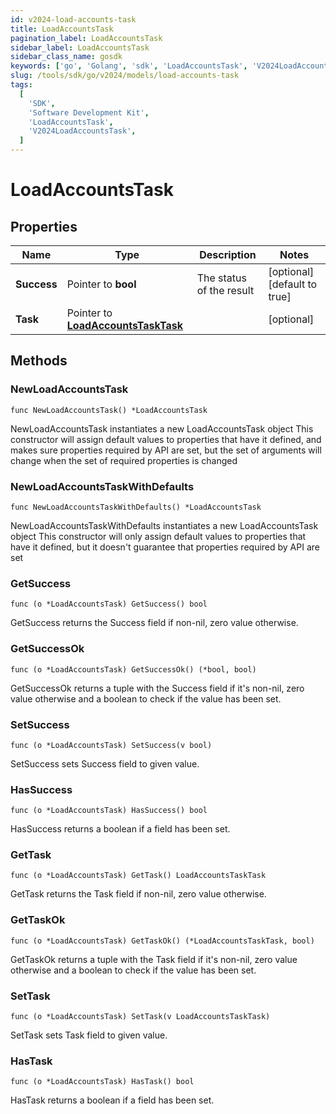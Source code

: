 ```yaml
---
id: v2024-load-accounts-task
title: LoadAccountsTask
pagination_label: LoadAccountsTask
sidebar_label: LoadAccountsTask
sidebar_class_name: gosdk
keywords: ['go', 'Golang', 'sdk', 'LoadAccountsTask', 'V2024LoadAccountsTask']
slug: /tools/sdk/go/v2024/models/load-accounts-task
tags:
  [
    'SDK',
    'Software Development Kit',
    'LoadAccountsTask',
    'V2024LoadAccountsTask',
  ]
---
```


# LoadAccountsTask

## Properties

| Name | Type | Description | Notes |
| --- | --- | --- | --- |
| **Success** | Pointer to **bool** | The status of the result | [optional] [default to true] |
| **Task** | Pointer to [**LoadAccountsTaskTask**](load-accounts-task-task) |  | [optional] |

## Methods

### NewLoadAccountsTask

`func NewLoadAccountsTask() *LoadAccountsTask`

NewLoadAccountsTask instantiates a new LoadAccountsTask object This constructor will assign default values to properties that have it defined, and makes sure properties required by API are set, but the set of arguments will change when the set of required properties is changed

### NewLoadAccountsTaskWithDefaults

`func NewLoadAccountsTaskWithDefaults() *LoadAccountsTask`

NewLoadAccountsTaskWithDefaults instantiates a new LoadAccountsTask object This constructor will only assign default values to properties that have it defined, but it doesn't guarantee that properties required by API are set

### GetSuccess

`func (o *LoadAccountsTask) GetSuccess() bool`

GetSuccess returns the Success field if non-nil, zero value otherwise.

### GetSuccessOk

`func (o *LoadAccountsTask) GetSuccessOk() (*bool, bool)`

GetSuccessOk returns a tuple with the Success field if it's non-nil, zero value otherwise and a boolean to check if the value has been set.

### SetSuccess

`func (o *LoadAccountsTask) SetSuccess(v bool)`

SetSuccess sets Success field to given value.

### HasSuccess

`func (o *LoadAccountsTask) HasSuccess() bool`

HasSuccess returns a boolean if a field has been set.

### GetTask

`func (o *LoadAccountsTask) GetTask() LoadAccountsTaskTask`

GetTask returns the Task field if non-nil, zero value otherwise.

### GetTaskOk

`func (o *LoadAccountsTask) GetTaskOk() (*LoadAccountsTaskTask, bool)`

GetTaskOk returns a tuple with the Task field if it's non-nil, zero value otherwise and a boolean to check if the value has been set.

### SetTask

`func (o *LoadAccountsTask) SetTask(v LoadAccountsTaskTask)`

SetTask sets Task field to given value.

### HasTask

`func (o *LoadAccountsTask) HasTask() bool`

HasTask returns a boolean if a field has been set.
